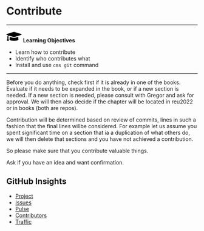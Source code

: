 # Contribute

---

![](images/learning.png) **Learning Objectives**

* Learn how to contribute
* Identify who contributes what
* Install and use `cms git` command

---

Before you do anything, check first if it is already in one of the
books.  Evaluate if it needs to be expanded in the book, or if a new
section is needed.  If a new section is needed, please consult with
Gregor and ask for approval. We will then also decide if the chapter
will be located in reu2022 or in books (both are repos).

Contribution will be determined based on review of commits, lines in
such a fashion that the final lines willbe considered. For example let
us assume you spent significant time on a section that ia a
duplication of what others do, we will then delete that sections and
you have not achieved a contribution.

So please make sure that you contribute valuable things.

Ask if you have an idea and want confirmation.

## GitHub Insights

* [Project](https://github.com/cybertraining-dsc/reu2022/projects/2)
* [Issues](https://github.com/cybertraining-dsc/reu2022/issues)
* [Pulse](https://github.com/cybertraining-dsc/reu2022/pulse)
* [Contributors](https://github.com/cybertraining-dsc/reu2022/graphs/contributors)
* [Traffic](https://github.com/cybertraining-dsc/reu2022/graphs/traffic)